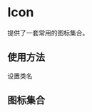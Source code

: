 # Icon
提供了一套常用的图标集合。
## 使用方法
设置类名

## 图标集合
<template>
	<i class="n-icon-yuque" ></i>
	<i class="n-icon-n" ></i>
	<i class="n-icon-qq" ></i>
	<i class="n-icon-wx" ></i>
	<i class="n-icon-phone" ></i>
	<i class="n-icon-util" ></i>
	<i class="n-icon-blog" ></i>
	<i class="n-icon-cv" ></i>
	<i class="n-icon-wxmp" ></i>
	<i class="n-icon-github" ></i>
	<i class="n-icon-mail" ></i>
	<i class="n-icon-search" ></i>
	<i class="n-icon-success" ></i>
	<i class="n-icon-info" ></i>
	<i class="n-icon-warning" ></i>
	<i class="n-icon-thumb-up" ></i>
	<i class="n-icon-error" ></i>
	<i class="n-icon-close" ></i>
</template>